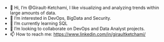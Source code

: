 - 👋 Hi, I’m @Girault-Ketchami, I like visualizing and analyzing trends within large amounts of data.
- 👀 I’m interested in DevOps, BigData and Security. 
- 🌱 I’m currently learning SQL
- 💞️ I’m looking to collaborate on DevOps and Data Analyst projects.
- 📫 How to reach me: https://www.linkedin.com/in/giraultketchami/

<!---
Girault-Ketchami/Girault-Ketchami is a ✨ special ✨ repository because its `README.md` (this file) appears on your GitHub profile.
You can click the Preview link to take a look at your changes.
--->
